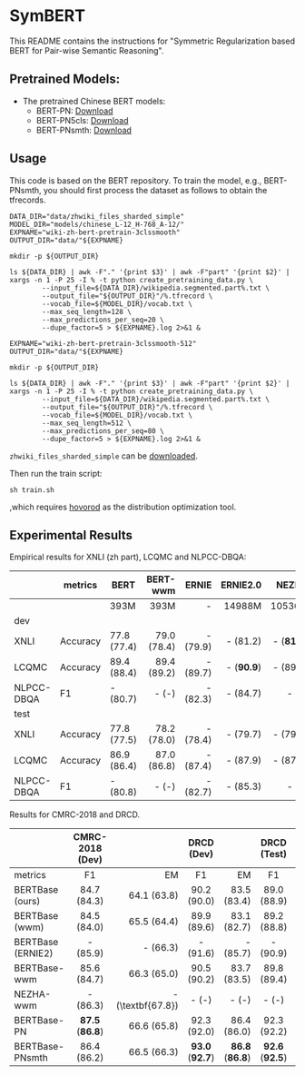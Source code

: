 # SymBERT

This README contains the instructions for "Symmetric Regularization based BERT for Pair-wise Semantic Reasoning".

## Pretrained Models:

- The pretrained Chinese BERT models:
	- BERT-PN: [Download]()
	- BERT-PN5cls: [Download]()
	- BERT-PNsmth: [Download]()

## Usage

This code is based on the BERT repository.
To train the model, e.g., BERT-PNsmth, you should first process the dataset as follows to obtain the tfrecords.

````
DATA_DIR="data/zhwiki_files_sharded_simple"
MODEL_DIR="models/chinese_L-12_H-768_A-12/"
EXPNAME="wiki-zh-bert-pretrain-3clssmooth"
OUTPUT_DIR="data/"${EXPNAME}

mkdir -p ${OUTPUT_DIR}

ls ${DATA_DIR} | awk -F"." '{print $3}' | awk -F"part" '{print $2}' | xargs -n 1 -P 25 -I % -t python create_pretraining_data.py \
        --input_file=${DATA_DIR}/wikipedia.segmented.part%.txt \
        --output_file="${OUTPUT_DIR}"/%.tfrecord \
        --vocab_file=${MODEL_DIR}/vocab.txt \
        --max_seq_length=128 \
        --max_predictions_per_seq=20 \
        --dupe_factor=5 > ${EXPNAME}.log 2>&1 &

EXPNAME="wiki-zh-bert-pretrain-3clssmooth-512"
OUTPUT_DIR="data/"${EXPNAME}

mkdir -p ${OUTPUT_DIR}

ls ${DATA_DIR} | awk -F"." '{print $3}' | awk -F"part" '{print $2}' | xargs -n 1 -P 25 -I % -t python create_pretraining_data.py \
        --input_file=${DATA_DIR}/wikipedia.segmented.part%.txt \
        --output_file="${OUTPUT_DIR}"/%.tfrecord \
        --vocab_file=${MODEL_DIR}/vocab.txt \
        --max_seq_length=512 \
        --max_predictions_per_seq=80 \
        --dupe_factor=5 > ${EXPNAME}.log 2>&1 &
````
`zhwiki_files_sharded_simple` can be [downloaded]().

Then run the train script:

````
sh train.sh
````
,which requires [hovorod]() as the distribution optimization tool.

## Experimental Results

Empirical results for XNLI (zh part), LCQMC and NLPCC-DBQA:

|                                        | metrics  | BERT        |    BERT-wwm |    ERNIE |          ERNIE2.0 |             NEZHA |              BERT-PN |                   BERT-PNsmth |
|----------------------------------------|----------|-------------|------------:|---------:|------------------:|------------------:|---------------------:|------------------------------:|
|                                        |          | 393M        |        393M |        - |            14988M |            10536M |               10879M |                        10879M |
| dev  |          |             |             |          |                   |                   |                      |                               |
| XNLI                                   | Accuracy | 77.8 (77.4) | 79.0 (78.4) | - (79.9) |          - (81.2) | - (**81.3**) |          80.5 (79.9) |          **81.4** (81.0) |
| LCQMC                                  | Accuracy | 89.4 (88.4) | 89.4 (89.2) | - (89.7) | - (**90.9**) |          - (89.9) |          90.3 (89.4) |          **90.6** (90.1) |
| NLPCC-DBQA                             | F1       | - (80.7)    |       - (-) | - (82.3) |          - (84.7) |             - (-) |          85.0 (84.6) | **85.9** (**85.4**) |
| test |          |             |             |          |                   |                   |                      |                               |
| XNLI                                   | Accuracy | 77.8 (77.5) | 78.2 (78.0) | - (78.4) |          - (79.7) |          - (79.1) |          79.8 (79.4) | **80.3** (**79.9**) |
| LCQMC                                  | Accuracy | 86.9 (86.4) | 87.0 (86.8) | - (87.4) |          - (87.9) |          - (87.1) | **88.7** (87.5) | **88.7** (**88.0**) |
| NLPCC-DBQA                             | F1       | - (80.8)    |       - (-) | - (82.7) |          - (85.3) |             - (-) |          85.2 (84.9) | **86.2** (**85.9**) |

Results for CMRC-2018 and DRCD.

|                        |        CMRC-2018 (Dev)        |                   |           DRCD (Dev)          |                               |          DRCD (Test)          |                               |
|------------------------|:-----------------------------:|------------------:|:-----------------------------:|------------------------------:|:-----------------------------:|------------------------------:|
| metrics                | F1                            |                EM |                            F1 |                            EM |                            F1 |                            EM |
| BERTBase (ours)        | 84.7 (84.3)                   |       64.1 (63.8) |                   90.2 (90.0) |                   83.5 (83.4) |                   89.0 (88.9) |                   82.0 (81.8) |
| BERTBase (wwm)    | 84.5 (84.0)                   |       65.5 (64.4) |                   89.9 (89.6) |                   83.1 (82.7) |                   89.2 (88.8) |                   82.2 (81.6) |
| BERTBase (ERNIE2) | - (85.9)                      |          - (66.3) |                      - (91.6) |                      - (85.7) |                      - (90.9) |                      - (84.9) |
| BERTBase-wwm           | 85.6 (84.7)                   |       66.3 (65.0) |                   90.5 (90.2) |                   83.7 (83.5) |                   89.8 (89.4) |                   82.7 (82.1) |
| NEZHA-wwm              | - (86.3)                      | - (\textbf{67.8}) |                         - (-) |                         - (-) |                         - (-) |                         - (-) |
| BERTBase-PN            | **87.5** (**86.8**) |       66.6 (65.8) |                   92.3 (92.0) |                   86.4 (86.0) |                   92.3 (92.2) |                   86.1 (86.0) |
| BERTBase-PNsmth        | 86.4 (86.2)                   |       66.5 (66.3) | **93.0** (**92.7**) | **86.8** (**86.8**) | **92.6** (**92.5**) | **86.7** (**86.6**) |